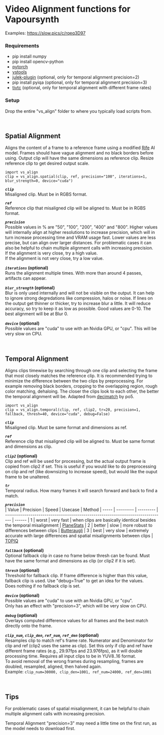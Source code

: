 # Video Alignment functions for Vapoursynth

Examples: https://slow.pics/c/rqeq3D97

### Requirements
* pip install numpy
* pip install opencv-python
* [pytorch](https://pytorch.org/)
* [vstools](https://github.com/Jaded-Encoding-Thaumaturgy/vs-tools)
* [julek-plugin](https://github.com/dnjulek/vapoursynth-julek-plugin) (optional, only for temporal alignment precision=2)
* pip install pyiqa (optional, only for temporal alignment precision=3)
* [tivtc](https://github.com/dubhater/vapoursynth-tivtc) (optional, only for temporal alignment with different frame rates)

### Setup
Drop the entire "vs_align" folder to where you typically load scripts from.

<br />

## Spatial Alignment
Aligns the content of a frame to a reference frame using a modified [Rife](https://github.com/megvii-research/ECCV2022-RIFE) AI model. Frames should have vague alignment and no black borders before using. Output clip will have the same dimensions as reference clip. Resize reference clip to get desired output scale.

    import vs_align
    clip = vs_align.spatial(clip, ref, precision="100", iterations=1, blur_strength=0, device="cuda")

__*`clip`*__  
Misaligned clip. Must be in RGBS format.

__*`ref`*__  
Reference clip that misaligned clip will be aligned to. Must be in RGBS format.

__*`precision`*__  
Possible values in % are "50", "100", "200", "400" and "800". Higher values will internally align at higher resolutions to increase precision, which will in turn increase processing time and VRAM usage fast. Lower values are less precise, but can align over larger distances. For problematic cases it can also be helpful to chain multiple alignment calls with increasing precision.  
If the alignment is very close, try a high value.  
If the alignment is not very close, try a low value.  

__*`iterations`* (optional)__  
Runs the alignment multiple times. With more than around 4 passes, artifacts can appear.

__*`blur_strength`* (optional)__  
Blur is only used internally and will not be visible on the output. It can help to ignore strong degredations like compression, halos or noise. If lines on the output get thinner or thicker, try to increase blur a little. It will reduce accuracy, so try to keep it as low as possible. Good values are 0-10. The best alignment will be at Blur 0. 

__*`device`* (optional)__  
Possible values are "cuda" to use with an Nvidia GPU, or "cpu". This will be very slow on CPU.

<br />

## Temporal Alignment
Aligns clips timewise by searching through one clip and selecting the frame that most closely matches the reference clip. It is recommended trying to minimize the difference between the two clips by preprocessing. For example removing black borders, cropping to the overlapping region, rough color matching, dehaloing. The closer the clips look to each other, the better the temporal alignment will be. Adapted from [decimatch](https://gist.github.com/po5/b6a49662149005922b9127926f96e68b) by po5.

    import vs_align
    clip = vs_align.temporal(clip, ref, clip2, tr=20, precision=1, fallback, thresh=40, device="cuda", debug=False)

__*`clip`*__  
Misaligned clip. Must be same format and dimensions as ref.

__*`ref`*__  
Reference clip that misaligned clip will be aligned to. Must be same format and dimensions as clip.

__*`clip2`* (optional)__  
Clip and ref will be used for processing, but the actual output frame is copied from clip2 if set. This is useful if you would like to do preprocessing on clip and ref (like downsizing to increase speed), but would like the ouput frame to be unaltered.

__*`tr`*__  
Temporal radius. How many frames it will search forward and back to find a match.

__*`precision`*__  
| Value | Precision | Speed     | Usecase                                                                           | Method
| ----- | --------- | --------- | --------------------------------------------------------------------------------- | ------
| 1     | worst     | very fast | when clips are basically identical besides the temporal misalignment              | [PlaneStats](https://www.vapoursynth.com/doc/functions/video/planestats.html)
| 2     | better    | slow      | more robust to differences between clips                                          | [Butteraugli](https://github.com/dnjulek/vapoursynth-julek-plugin/wiki/Butteraugli)
| 3     | best      | very slow | extremely accurate with large differences and spatial misalignments between clips | [TOPIQ](https://github.com/chaofengc/IQA-PyTorch/tree/main)

__*`fallback`* (optional)__  
Optional fallback clip in case no frame below thresh can be found. Must have the same format and dimensions as clip (or clip2 if it is set).

__*`thresh`* (optional)__  
Threshold for fallback clip. If frame difference is higher than this value, fallback clip is used. Use "debug=True" to get an idea for the values.  
Does nothing if no fallback clip is set.

__*`device`* (optional)__  
Possible values are "cuda" to use with an Nvidia GPU, or "cpu".  
Only has an effect with "precision=3", which will be very slow on CPU.  

__*`debug`* (optional)__  
Overlays computed difference values for all frames and the best match directly onto the frame.

__*`clip_num`, `clip_den`, `ref_num`, `ref_den`* (optional)__   
Resamples clip to match ref's frame rate. Numerator and Denominator for clip and ref (clip2 uses the same as clip). Set this only if clip and ref have different frame rates (e.g., 29.97fps and 23.976fps), as it will double processing time. Requires all input clips to be in YUV8..16 format.  
To avoid removal of the wrong frames during resampling, frames are doubled, resampled, aligned, then halved again.  
Example: `clip_num=30000, clip_den=1001, ref_num=24000, ref_den=1001`

<br />

## Tips
For problematic cases of spatial misalignment, it can be helpful to chain multiple alignment calls with increasing precision.

Temporal Alignment "precision=3" may need a little time on the first run, as the model needs to download first.
